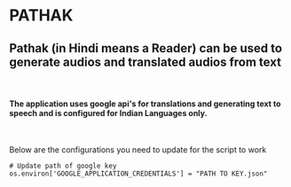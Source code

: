 # PATHAK

## Pathak (in Hindi means a Reader) can be used to generate audios and translated audios from text

<br/>

#### The application uses google api's for translations and generating text to speech and is configured for Indian Languages only. 

<br/>

Below are the configurations you need to update for the script to work

```
# Update path of google key
os.environ['GOOGLE_APPLICATION_CREDENTIALS'] = "PATH TO KEY.json"
```
